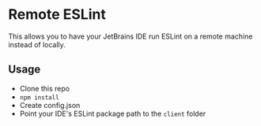 # Remote ESLint

This allows you to have your JetBrains IDE run ESLint on a remote machine instead of locally.

## Usage

- Clone this repo
- `npm install`
- Create config.json
- Point your IDE's ESLint package path to the `client` folder
